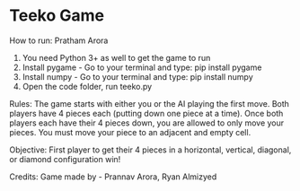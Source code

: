 # Teeko Game
How to run: Pratham Arora
1. You need Python 3+ as well to get the game to run 
2. Install pygame - Go to your terminal and type: pip install pygame
3. Install numpy - Go to your terminal and type: pip install numpy
4. Open the code folder, run teeko.py

Rules:
The game starts with either you or the AI playing the first move. Both players have 4 pieces each (putting down one piece at a time). Once both players each have their 4 pieces down, you are allowed to only move your pieces. You must move your piece to an adjacent and empty cell. 

Objective:
First player to get their 4 pieces in a horizontal, vertical, diagonal, or diamond configuration win!

Credits:
Game made by - Prannav Arora, Ryan Almizyed

